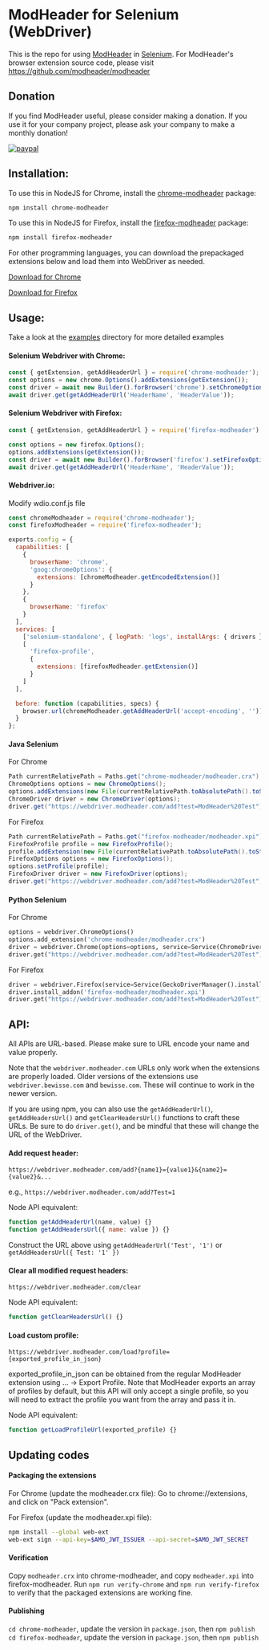 # ModHeader for Selenium (WebDriver)

This is the repo for using [ModHeader](https://chrome.google.com/webstore/detail/modheader/idgpnmonknjnojddfkpgkljpfnnfcklj) in [Selenium](https://www.seleniumhq.org/). For ModHeader's browser extension source code, please visit https://github.com/modheader/modheader

## Donation

If you find ModHeader useful, please consider making a donation. If you use it for your company project, please ask your company to make a monthly donation!

[![paypal](https://www.paypalobjects.com/en_US/i/btn/btn_donate_SM.gif)](https://paypal.me/hao1300)

## Installation:

To use this in NodeJS for Chrome, install the [chrome-modheader](https://www.npmjs.com/package/chrome-modheader) package:

```bash
npm install chrome-modheader
```

To use this in NodeJS for Firefox, install the [firefox-modheader](https://www.npmjs.com/package/firefox-modheader) package:

```bash
npm install firefox-modheader
```

For other programming languages, you can download the prepackaged extensions below and load them into WebDriver as needed.

[Download for Chrome](https://github.com/modheader/modheader_selenium/raw/main/chrome-modheader/modheader.crx)

[Download for Firefox](https://github.com/modheader/modheader_selenium/raw/main/firefox-modheader/modheader.xpi)

## Usage:

Take a look at the [examples](./examples) directory for more detailed examples

#### Selenium Webdriver with Chrome:

```javascript
const { getExtension, getAddHeaderUrl } = require('chrome-modheader');
const options = new chrome.Options().addExtensions(getExtension());
const driver = await new Builder().forBrowser('chrome').setChromeOptions(options).build();
await driver.get(getAddHeaderUrl('HeaderName', 'HeaderValue'));
```

#### Selenium Webdriver with Firefox:

```javascript
const { getExtension, getAddHeaderUrl } = require('firefox-modheader');

const options = new firefox.Options();
options.addExtensions(getExtension());
const driver = await new Builder().forBrowser('firefox').setFirefoxOptions(options).build();
await driver.get(getAddHeaderUrl('HeaderName', 'HeaderValue'));
```

#### Webdriver.io:

Modify wdio.conf.js file

```javascript
const chromeModheader = require('chrome-modheader');
const firefoxModheader = require('firefox-modheader');

exports.config = {
  capabilities: [
    {
      browserName: 'chrome',
      'goog:chromeOptions': {
        extensions: [chromeModheader.getEncodedExtension()]
      }
    },
    {
      browserName: 'firefox'
    }
  ],
  services: [
    ['selenium-standalone', { logPath: 'logs', installArgs: { drivers }, args: { drivers } }],
    [
      'firefox-profile',
      {
        extensions: [firefoxModheader.getExtension()]
      }
    ]
  ],

  before: function (capabilities, specs) {
    browser.url(chromeModheader.getAddHeaderUrl('accept-encoding', ''));
  }
};
```

#### Java Selenium

For Chrome

```java
Path currentRelativePath = Paths.get("chrome-modheader/modheader.crx");
ChromeOptions options = new ChromeOptions();
options.addExtensions(new File(currentRelativePath.toAbsolutePath().toString()));
ChromeDriver driver = new ChromeDriver(options);
driver.get("https://webdriver.modheader.com/add?test=ModHeader%20Test");
```

For Firefox

```java
Path currentRelativePath = Paths.get("firefox-modheader/modheader.xpi");
FirefoxProfile profile = new FirefoxProfile();
profile.addExtension(new File(currentRelativePath.toAbsolutePath().toString()));
FirefoxOptions options = new FirefoxOptions();
options.setProfile(profile);
FirefoxDriver driver = new FirefoxDriver(options);
driver.get("https://webdriver.modheader.com/add?test=ModHeader%20Test");
```

#### Python Selenium

For Chrome

```python
options = webdriver.ChromeOptions()
options.add_extension('chrome-modheader/modheader.crx')
driver = webdriver.Chrome(options=options, service=Service(ChromeDriverManager().install()))
driver.get("https://webdriver.modheader.com/add?test=ModHeader%20Test")
```

For Firefox

```python
driver = webdriver.Firefox(service=Service(GeckoDriverManager().install()))
driver.install_addon('firefox-modheader/modheader.xpi')
driver.get("https://webdriver.modheader.com/add?test=ModHeader%20Test")
```

## API:

All APIs are URL-based. Please make sure to URL encode your name and value
properly.

Note that the `webdriver.modheader.com` URLs only work when the extensions are
properly loaded. Older versions of the extensions use `webdriver.bewisse.com`
and `bewisse.com`. These will continue to work in the newer version.

If you are using npm, you can also use the `getAddHeaderUrl()`, `getAddHeadersUrl()`
and `getClearHeadersUrl()` functions to craft these URLs. Be sure to do `driver.get()`,
and be mindful that these will change the URL of the WebDriver.

#### Add request header:

```
https://webdriver.modheader.com/add?{name1}={value1}&{name2}={value2}&...
```

e.g., `https://webdriver.modheader.com/add?Test=1`

Node API equivalent:

```javascript
function getAddHeaderUrl(name, value) {}
function getAddHeadersUrl({ name: value }) {}
```

Construct the URL above using `getAddHeaderUrl('Test', '1')` or `getAddHeadersUrl({ Test: '1' })`

#### Clear all modified request headers:

```
https://webdriver.modheader.com/clear
```

Node API equivalent:

```javascript
function getClearHeadersUrl() {}
```

#### Load custom profile:

```
https://webdriver.modheader.com/load?profile={exported_profile_in_json}
```

exported_profile_in_json can be obtained from the regular ModHeader
extension using ... -> Export Profile. Note that ModHeader exports
an array of profiles by default, but this API will only accept a single
profile, so you will need to extract the profile you want from the array
and pass it in.

Node API equivalent:

```javascript
function getLoadProfileUrl(exported_profile) {}
```

## Updating codes

#### Packaging the extensions

For Chrome (update the modheader.crx file):
Go to chrome://extensions, and click on "Pack extension".

For Firefox (update the modheader.xpi file):

```bash
npm install --global web-ext
web-ext sign --api-key=$AMO_JWT_ISSUER --api-secret=$AMO_JWT_SECRET
```

#### Verification

Copy `modheader.crx` into chrome-modheader, and copy `modheader.xpi` into firefox-modheader.
Run `npm run verify-chrome` and `npm run verify-firefox` to verify that the packaged extensions are working fine.

#### Publishing

`cd chrome-modheader`, update the version in `package.json`, then `npm publish`
`cd firefox-modheader`, update the version in `package.json`, then `npm publish`
